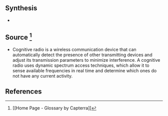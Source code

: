 ## Synthesis
- 
## Source [^1]
- Cognitive radio is a wireless communication device that can automatically detect the presence of other transmitting devices and adjust its transmission parameters to minimize interference. A cognitive radio uses dynamic spectrum access techniques, which allow it to sense available frequencies in real time and determine which ones do not have any current activity.
## References

[^1]: [[Home Page - Glossary by Capterra]]